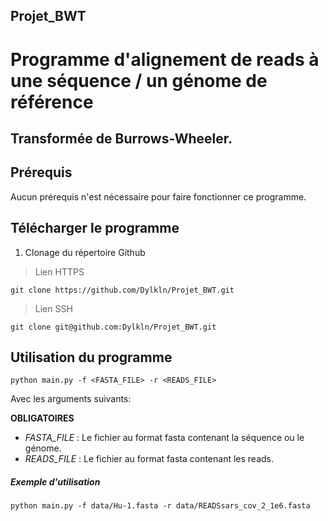 ## Projet_BWT

# Programme d'alignement de reads à une séquence / un génome de référence

## Transformée de Burrows-Wheeler.

## Prérequis

Aucun prérequis n'est nécessaire pour faire fonctionner ce programme.

## Télécharger le programme

1. Clonage du répertoire Github

> Lien HTTPS

```
git clone https://github.com/Dylkln/Projet_BWT.git
```

> Lien SSH

```
git clone git@github.com:Dylkln/Projet_BWT.git
```

## Utilisation du programme

```
python main.py -f <FASTA_FILE> -r <READS_FILE>
```

Avec les arguments suivants:

**OBLIGATOIRES**
- *FASTA_FILE* : Le fichier au format fasta contenant la séquence ou le génome.
- *READS_FILE* : Le fichier au format fasta contenant les reads.

##### Exemple d'utilisation

```
python main.py -f data/Hu-1.fasta -r data/READSsars_cov_2_1e6.fasta
```

